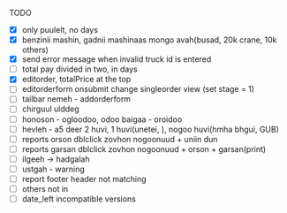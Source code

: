 TODO

- [X] only puulelt, no days
- [X] benzinii mashin, gadnii mashinaas mongo avah(busad, 20k crane, 10k others)
- [X] send error message when invalid truck id is entered
- [ ] total pay divided in two, in days
- [X] editorder, totalPrice at the top
- [ ] editorderform onsubmit change singleorder view (set stage = 1)
- [ ] tailbar nemeh - addorderform
- [ ] chirguul ulddeg
- [ ] honoson - ogloodoo, odoo baigaa - oroidoo
- [ ] hevleh - a5 deer 2 huvi, 1 huvi(unetei, ), nogoo huvi(hmha bhgui, GUB)
- [ ] reports orson dblclick zovhon nogoonuud + uniin dun
- [ ] reports garsan dblclick zovhon nogoonuud + orson + garsan(print)
- [ ] ilgeeh -> hadgalah
- [ ] ustgah - warning
- [ ] report footer header not matching
- [ ] others not in
- [ ] date_left incompatible versions
